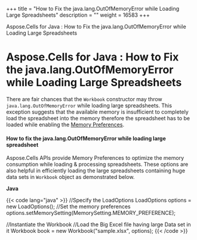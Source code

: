 +++
title = "How to Fix the java.lang.OutOfMemoryError while Loading Large Spreadsheets" 
description = "" 
weight = 16583 
+++

Aspose.Cells for Java : How to Fix the java.lang.OutOfMemoryError while Loading Large Spreadsheets  

# Aspose.Cells for Java : How to Fix the java.lang.OutOfMemoryError while Loading Large Spreadsheets


There are fair chances that the `Workbook` constructor may throw `java.lang.OutOfMemoryError` while loading large spreadsheets. This exception suggests that the available memory is insufficient to completely load the spreadsheet into the memory therefore the spreadsheet has to be loaded while enabling the [Memory Preferences](http://www.aspose.com/docs/display/cellsjava/Optimizing+Memory+Usage+while+Working+with+Big+Files+having+Large+Datasets).

#### How to fix the java.lang.OutOfMemoryError while loading large spreadsheet

Aspose.Cells APIs provide Memory Preferences to optimize the memory consumption while loading & processing spreadsheets. These options are also helpful in efficiently loading the large spreadsheets containing huge data sets in `Workbook` object as demonstrated below.

**Java**

{{< code lang="java" >}}
//Specify the LoadOptions
LoadOptions options = new LoadOptions();
//Set the memory preferences
options.setMemorySetting(MemorySetting.MEMORY_PREFERENCE);

//Instantiate the Workbook
//Load the Big Excel file having large Data set in it
Workbook book = new Workbook("sample.xlsx", options);
{{< /code >}}

